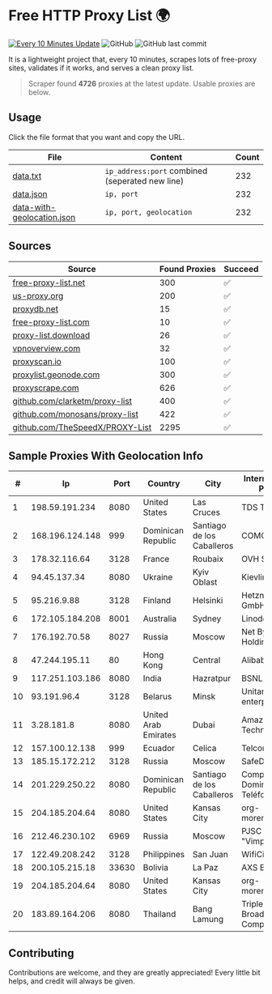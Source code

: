
# Free HTTP Proxy List 🌍

[![Every 10 Minutes Update](https://github.com/mertguvencli/http-proxy-list/actions/workflows/main.yml/badge.svg?branch=main)](https://github.com/mertguvencli/http-proxy-list/actions/workflows/main.yml)
![GitHub](https://img.shields.io/github/license/mertguvencli/http-proxy-list)
![GitHub last commit](https://img.shields.io/github/last-commit/mertguvencli/http-proxy-list)

It is a lightweight project that, every 10 minutes, scrapes lots of free-proxy sites, validates if it works, and serves a clean proxy list.


> Scraper found **4726** proxies at the latest update. Usable proxies are below.

## Usage

Click the file format that you want and copy the URL.


|File|Content|Count|
|----|-------|-----|
|[data.txt](https://raw.githubusercontent.com/mertguvencli/http-proxy-list/main/proxy-list/data.txt)|`ip_address:port` combined (seperated new line)|232|
|[data.json](https://raw.githubusercontent.com/mertguvencli/http-proxy-list/main/proxy-list/data.json)|`ip, port`|232|
|[data-with-geolocation.json](https://raw.githubusercontent.com/mertguvencli/http-proxy-list/main/proxy-list/data-with-geolocation.json)|`ip, port, geolocation`|232|

## Sources

|Source|Found Proxies|Succeed|
|------|-------------|-------|
|[free-proxy-list.net](https://free-proxy-list.net)|300|✅|
|[us-proxy.org](https://www.us-proxy.org)|200|✅|
|[proxydb.net](http://proxydb.net)|15|✅|
|[free-proxy-list.com](https://free-proxy-list.com/?page=&port=&type%5B%5D=http&type%5B%5D=https&up_time=0&search=Search)|10|✅|
|[proxy-list.download](https://www.proxy-list.download/HTTP)|26|✅|
|[vpnoverview.com](https://vpnoverview.com/privacy/anonymous-browsing/free-proxy-servers)|32|✅|
|[proxyscan.io](https://www.proxyscan.io)|100|✅|
|[proxylist.geonode.com](https://proxylist.geonode.com/api/proxy-list?limit=300&page=1&sort_by=lastChecked&sort_type=desc&protocols=http,https)|300|✅|
|[proxyscrape.com](https://api.proxyscrape.com/v2/?request=displayproxies&protocol=http&timeout=10000&country=all&ssl=all&anonymity=all)|626|✅|
|[github.com/clarketm/proxy-list](https://raw.githubusercontent.com/clarketm/proxy-list/master/proxy-list-raw.txt)|400|✅|
|[github.com/monosans/proxy-list](https://raw.githubusercontent.com/monosans/proxy-list/main/proxies/http.txt)|422|✅|
|[github.com/TheSpeedX/PROXY-List](https://raw.githubusercontent.com/TheSpeedX/PROXY-List/master/http.txt)|2295|✅|


## Sample Proxies With Geolocation Info

|#|Ip|Port|Country|City|Internet Service Provider|
|-|--|----|-------|----|-------------------------|
|1|198.59.191.234|8080|United States|Las Cruces|TDS TELECOM|
|2|168.196.124.148|999|Dominican Republic|Santiago de los Caballeros|COMCAST-SRL|
|3|178.32.116.64|3128|France|Roubaix|OVH SAS|
|4|94.45.137.34|8080|Ukraine|Kyiv Oblast|Kievline LLC|
|5|95.216.9.88|3128|Finland|Helsinki|Hetzner Online GmbH|
|6|172.105.184.208|8001|Australia|Sydney|Linode, LLC|
|7|176.192.70.58|8027|Russia|Moscow|Net By Net Holding LLC|
|8|47.244.195.11|80|Hong Kong|Central|Alibaba.com LLC|
|9|117.251.103.186|8080|India|Hazratpur|BSNL Internet|
|10|93.191.96.4|3128|Belarus|Minsk|Unitary enterprise A1|
|11|3.28.181.8|8080|United Arab Emirates|Dubai|Amazon Technologies Inc.|
|12|157.100.12.138|999|Ecuador|Celica|Telconet S.A|
|13|185.15.172.212|3128|Russia|Moscow|SafeData LLC|
|14|201.229.250.22|8080|Dominican Republic|Santiago de los Caballeros|Compañía Dominicana de Teléfonos S. A.|
|15|204.185.204.64|8080|United States|Kansas City|org-morenet.more.net|
|16|212.46.230.102|6969|Russia|Moscow|PJSC "Vimpelcom"|
|17|122.49.208.242|3128|Philippines|San Juan|WifiCity, Inc|
|18|200.105.215.18|33630|Bolivia|La Paz|AXS Bolivia S. A.|
|19|204.185.204.64|8080|United States|Kansas City|org-morenet.more.net|
|20|183.89.164.206|8080|Thailand|Bang Lamung|Triple T Broadband Public Company Limited|



## Contributing

Contributions are welcome, and they are greatly appreciated! Every
little bit helps, and credit will always be given.

